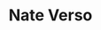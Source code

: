 ---
title: Nate Verso
headshot: images/uploads/Nate_Verso.jpg
role: Big @ Sign
year: Junior
major: Industrial Design
lead: false
---